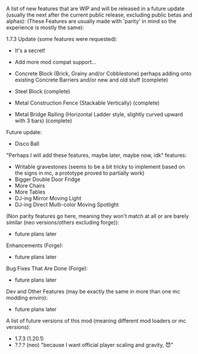A list of new features that are WIP and will be released in a future update (usually the next after the current public release, excluding public betas and alphas):
(These Features are usually made with 'parity' in mind so the experience is mostly the same):

1.7.3 Update (some features were requested):
* It's a secret!

* Add more mod compat support...
* Concrete Block (Brick, Grainy and/or Cobblestone) perhaps adding onto existing Concrete Barriers and/or new and old stuff (complete)
* Steel Block (complete)
* Metal Construction Fence (Stackable Vertically) (complete)
* Metal Bridge Railing (Horizontal Ladder style, slightly curved upward with 3 bars) (complete)

Future update:
* Disco Ball

"Perhaps I will add these features, maybe later, maybe now, idk" features:
* Writable gravestones (seems to be a bit tricky to implement based on the signs in mc, a prototype proved to partially work)
* Bigger Double Door Fridge
* More Chairs
* More Tables
* DJ-ing Mirror Moving Light
* DJ-ing Direct Multi-color Moving Spotlight

(Non parity features go here, meaning they won't match at all or are barely similar (neo versions/others excluding forge)):
* future plans later

Enhancements (Forge):
* future plans later

Bug Fixes That Are Done (Forge):
* future plans later

Dev and Other Features (may be exactly the same in more than one mc modding enviro):
* future plans later

A list of future versions of this mod (meaning different mod loaders or mc versions):
* 1.7.3 (1.20.1)
* ?.?.? (neo) "because I want official player scaling and gravity, 😈"

